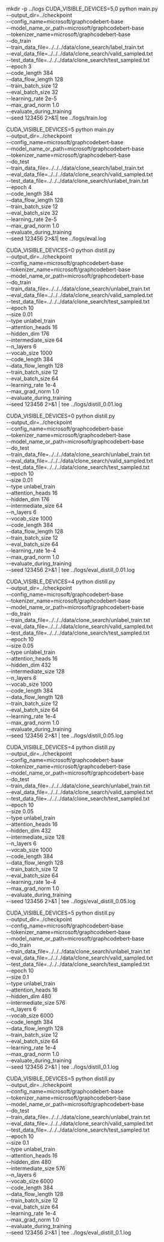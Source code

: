 mkdir -p ../logs
CUDA_VISIBLE_DEVICES=5,0 python main.py \
    --output_dir=../checkpoint \
    --config_name=microsoft/graphcodebert-base \
    --model_name_or_path=microsoft/graphcodebert-base \
    --tokenizer_name=microsoft/graphcodebert-base \
    --do_train \
    --train_data_file=../../../data/clone_search/label_train.txt \
    --eval_data_file=../../../data/clone_search/valid_sampled.txt \
    --test_data_file=../../../data/clone_search/test_sampled.txt \
    --epoch 3 \
    --code_length 384 \
    --data_flow_length 128 \
    --train_batch_size 12 \
    --eval_batch_size 32 \
    --learning_rate 2e-5 \
    --max_grad_norm 1.0 \
    --evaluate_during_training \
    --seed 123456 2>&1| tee ../logs/train.log


CUDA_VISIBLE_DEVICES=5 python main.py \
    --output_dir=../checkpoint \
    --config_name=microsoft/graphcodebert-base \
    --model_name_or_path=microsoft/graphcodebert-base \
    --tokenizer_name=microsoft/graphcodebert-base \
    --do_test \
    --train_data_file=../../../data/clone_search/label_train.txt \
    --eval_data_file=../../../data/clone_search/valid_sampled.txt \
    --test_data_file=../../../data/clone_search/unlabel_train.txt \
    --epoch 4 \
    --code_length 384 \
    --data_flow_length 128 \
    --train_batch_size 12 \
    --eval_batch_size 32 \
    --learning_rate 2e-5 \
    --max_grad_norm 1.0 \
    --evaluate_during_training \
    --seed 123456 2>&1| tee ../logs/eval.log


CUDA_VISIBLE_DEVICES=0 python distill.py \
    --output_dir=../checkpoint \
    --config_name=microsoft/graphcodebert-base \
    --tokenizer_name=microsoft/graphcodebert-base \
    --model_name_or_path=microsoft/graphcodebert-base \
    --do_train \
    --train_data_file=../../../data/clone_search/unlabel_train.txt \
    --eval_data_file=../../../data/clone_search/valid_sampled.txt \
    --test_data_file=../../../data/clone_search/test_sampled.txt \
    --epoch 10 \
    --size 0.01 \
    --type unlabel_train \
    --attention_heads 16 \
    --hidden_dim 176 \
    --intermediate_size 64 \
    --n_layers 6 \
    --vocab_size 1000 \
    --code_length 384 \
    --data_flow_length 128 \
    --train_batch_size 12 \
    --eval_batch_size 64 \
    --learning_rate 1e-4 \
    --max_grad_norm 1.0 \
    --evaluate_during_training \
    --seed 123456  2>&1 | tee ../logs/distill_0.01.log

CUDA_VISIBLE_DEVICES=0 python distill.py \
    --output_dir=../checkpoint \
    --config_name=microsoft/graphcodebert-base \
    --tokenizer_name=microsoft/graphcodebert-base \
    --model_name_or_path=microsoft/graphcodebert-base \
    --do_test \
    --train_data_file=../../../data/clone_search/unlabel_train.txt \
    --eval_data_file=../../../data/clone_search/valid_sampled.txt \
    --test_data_file=../../../data/clone_search/test_sampled.txt \
    --epoch 10 \
    --size 0.01 \
    --type unlabel_train \
    --attention_heads 16 \
    --hidden_dim 176 \
    --intermediate_size 64 \
    --n_layers 6 \
    --vocab_size 1000 \
    --code_length 384 \
    --data_flow_length 128 \
    --train_batch_size 12 \
    --eval_batch_size 64 \
    --learning_rate 1e-4 \
    --max_grad_norm 1.0 \
    --evaluate_during_training \
    --seed 123456  2>&1 | tee ../logs/eval_distill_0.01.log


CUDA_VISIBLE_DEVICES=4 python distill.py \
    --output_dir=../checkpoint \
    --config_name=microsoft/graphcodebert-base \
    --tokenizer_name=microsoft/graphcodebert-base \
    --model_name_or_path=microsoft/graphcodebert-base \
    --do_train \
    --train_data_file=../../../data/clone_search/unlabel_train.txt \
    --eval_data_file=../../../data/clone_search/valid_sampled.txt \
    --test_data_file=../../../data/clone_search/test_sampled.txt \
    --epoch 10 \
    --size 0.05 \
    --type unlabel_train \
    --attention_heads 16 \
    --hidden_dim 432 \
    --intermediate_size 128 \
    --n_layers 6 \
    --vocab_size 1000 \
    --code_length 384 \
    --data_flow_length 128 \
    --train_batch_size 12 \
    --eval_batch_size 64 \
    --learning_rate 1e-4 \
    --max_grad_norm 1.0 \
    --evaluate_during_training \
    --seed 123456  2>&1 | tee ../logs/distill_0.05.log


CUDA_VISIBLE_DEVICES=4 python distill.py \
    --output_dir=../checkpoint \
    --config_name=microsoft/graphcodebert-base \
    --tokenizer_name=microsoft/graphcodebert-base \
    --model_name_or_path=microsoft/graphcodebert-base \
    --do_test \
    --train_data_file=../../../data/clone_search/unlabel_train.txt \
    --eval_data_file=../../../data/clone_search/valid_sampled.txt \
    --test_data_file=../../../data/clone_search/test_sampled.txt \
    --epoch 10 \
    --size 0.05 \
    --type unlabel_train \
    --attention_heads 16 \
    --hidden_dim 432 \
    --intermediate_size 128 \
    --n_layers 6 \
    --vocab_size 1000 \
    --code_length 384 \
    --data_flow_length 128 \
    --train_batch_size 12 \
    --eval_batch_size 64 \
    --learning_rate 1e-4 \
    --max_grad_norm 1.0 \
    --evaluate_during_training \
    --seed 123456  2>&1 | tee ../logs/eval_distill_0.05.log


CUDA_VISIBLE_DEVICES=5 python distill.py \
    --output_dir=../checkpoint \
    --config_name=microsoft/graphcodebert-base \
    --tokenizer_name=microsoft/graphcodebert-base \
    --model_name_or_path=microsoft/graphcodebert-base \
    --do_train \
    --train_data_file=../../../data/clone_search/unlabel_train.txt \
    --eval_data_file=../../../data/clone_search/valid_sampled.txt \
    --test_data_file=../../../data/clone_search/test_sampled.txt \
    --epoch 10 \
    --size 0.1 \
    --type unlabel_train \
    --attention_heads 16 \
    --hidden_dim 480 \
    --intermediate_size 576 \
    --n_layers 6 \
    --vocab_size 6000 \
    --code_length 384 \
    --data_flow_length 128 \
    --train_batch_size 12 \
    --eval_batch_size 64 \
    --learning_rate 1e-4 \
    --max_grad_norm 1.0 \
    --evaluate_during_training \
    --seed 123456  2>&1 | tee ../logs/distill_0.1.log


CUDA_VISIBLE_DEVICES=5 python distill.py \
    --output_dir=../checkpoint \
    --config_name=microsoft/graphcodebert-base \
    --tokenizer_name=microsoft/graphcodebert-base \
    --model_name_or_path=microsoft/graphcodebert-base \
    --do_test \
    --train_data_file=../../../data/clone_search/unlabel_train.txt \
    --eval_data_file=../../../data/clone_search/valid_sampled.txt \
    --test_data_file=../../../data/clone_search/test_sampled.txt \
    --epoch 10 \
    --size 0.1 \
    --type unlabel_train \
    --attention_heads 16 \
    --hidden_dim 480 \
    --intermediate_size 576 \
    --n_layers 6 \
    --vocab_size 6000 \
    --code_length 384 \
    --data_flow_length 128 \
    --train_batch_size 12 \
    --eval_batch_size 64 \
    --learning_rate 1e-4 \
    --max_grad_norm 1.0 \
    --evaluate_during_training \
    --seed 123456  2>&1 | tee ../logs/eval_distill_0.1.log